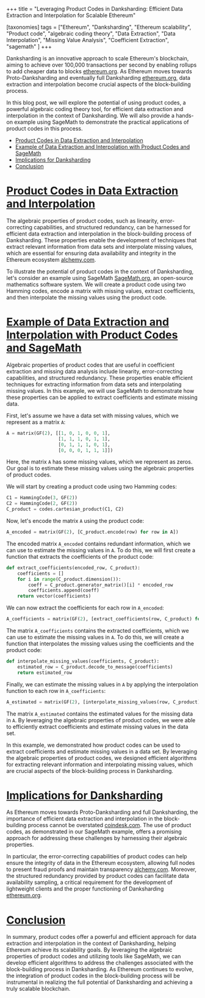 +++
title = "Leveraging Product Codes in Danksharding: Efficient Data Extraction and Interpolation for Scalable Ethereum"

[taxonomies]
tags = ["Ethereum", "Danksharding", "Ethereum scalability", "Product code", "algebraic coding theory", "Data Extraction", "Data Interpolation", "Missing Value Analysis", "Coefficient Extraction", "sagemath" ]
+++

Danksharding is an innovative approach to scale Ethereum's blockchain, aiming to achieve over 100,000 transactions per second by enabling rollups to add cheaper data to blocks [ethereum.org](https://ethereum.org/en/roadmap/danksharding/). As Ethereum moves towards Proto-Danksharding and eventually full Danksharding [ethereum.org](https://ethereum.org/en/roadmap/), data extraction and interpolation become crucial aspects of the block-building process. 

In this blog post, we will explore the potential of using product codes, a powerful algebraic coding theory tool, for efficient data extraction and interpolation in the context of Danksharding. We will also provide a hands-on example using SageMath to demonstrate the practical applications of product codes in this process.

- [Product Codes in Data Extraction and Interpolation](#product-codes-in-data-extraction-and-interpolation)
- [Example of Data Extraction and Interpolation with Product Codes and SageMath](#example-of-data-extraction-and-interpolation-with-product-codes-and-sagemath)
- [Implications for Danksharding](#implications-for-danksharding)
- [Conclusion](#conclusion)


# [Product Codes in Data Extraction and Interpolation](#product-codes-in-data-extraction-and-interpolation)

The algebraic properties of product codes, such as linearity, error-correcting capabilities, and structured redundancy, can be harnessed for efficient data extraction and interpolation in the block-building process of Danksharding. These properties enable the development of techniques that extract relevant information from data sets and interpolate missing values, which are essential for ensuring data availability and integrity in the Ethereum ecosystem [alchemy.com](https://www.alchemy.com/overviews/danksharding).

To illustrate the potential of product codes in the context of Danksharding, let's consider an example using SageMath [SageMath.org](https://www.sagemath.org/), an open-source mathematics software system. We will create a product code using two Hamming codes, encode a matrix with missing values, extract coefficients, and then interpolate the missing values using the product code.

# [Example of Data Extraction and Interpolation with Product Codes and SageMath](#example-of-data-extraction-and-interpolation-with-product-codes-and-sagemath)

Algebraic properties of product codes that are useful in coefficient extraction and missing data analysis include linearity, error-correcting capabilities, and structured redundancy. These properties enable efficient techniques for extracting information from data sets and interpolating missing values. In this example, we will use SageMath to demonstrate how these properties can be applied to extract coefficients and estimate missing data.

First, let's assume we have a data set with missing values, which we represent as a matrix `A`:

```python
A = matrix(GF(2), [[1, 0, 1, 0, 0, 1],
                   [1, 1, 1, 0, 1, 1],
                   [0, 1, 1, 1, 0, 1],
                   [0, 0, 0, 1, 1, 1]])

```
Here, the matrix `A` has some missing values, which we represent as zeros. Our goal is to estimate these missing values using the algebraic properties of product codes.

We will start by creating a product code using two Hamming codes:

```python
C1 = HammingCode(3, GF(2))
C2 = HammingCode(2, GF(2))
C_product = codes.cartesian_product(C1, C2)

```

Now, let's encode the matrix `A` using the product code:

```python
A_encoded = matrix(GF(2), [C_product.encode(row) for row in A])

```

The encoded matrix `A_encoded` contains redundant information, which we can use to estimate the missing values in `A`. To do this, we will first create a function that extracts the coefficients of the product code:

```python
def extract_coefficients(encoded_row, C_product):
    coefficients = []
    for i in range(C_product.dimension()):
        coeff = C_product.generator_matrix()[i] * encoded_row
        coefficients.append(coeff)
    return vector(coefficients)

```

We can now extract the coefficients for each row in `A_encoded`:

```python
A_coefficients = matrix(GF(2), [extract_coefficients(row, C_product) for row in A_encoded])

```

The matrix `A_coefficients` contains the extracted coefficients, which we can use to estimate the missing values in `A`. To do this, we will create a function that interpolates the missing values using the coefficients and the product code:

```python
def interpolate_missing_values(coefficients, C_product):
    estimated_row = C_product.decode_to_message(coefficients)
    return estimated_row

```

Finally, we can estimate the missing values in `A` by applying the interpolation function to each row in `A_coefficients`:

```python
A_estimated = matrix(GF(2), [interpolate_missing_values(row, C_product) for row in A_coefficients])

```

The matrix `A_estimated` contains the estimated values for the missing data in `A`. By leveraging the algebraic properties of product codes, we were able to efficiently extract coefficients and estimate missing values in the data set.

In this example, we demonstrated how product codes can be used to extract coefficients and estimate missing values in a data set. By leveraging the algebraic properties of product codes, we designed efficient algorithms for extracting relevant information and interpolating missing values, which are crucial aspects of the block-building process in Danksharding.

# [Implications for Danksharding](#implications-for-danksharding)

As Ethereum moves towards Proto-Danksharding and full Danksharding, the importance of efficient data extraction and interpolation in the block-building process cannot be overstated [coindesk.com](https://www.coindesk.com/layer2/2022/06/08/scaling-ethereum-beyond-the-merge-danksharding/). The use of product codes, as demonstrated in our SageMath example, offers a promising approach for addressing these challenges by harnessing their algebraic properties.

In particular, the error-correcting capabilities of product codes can help ensure the integrity of data in the Ethereum ecosystem, allowing full nodes to present fraud proofs and maintain transparency [alchemy.com](https://www.alchemy.com/overviews/danksharding). Moreover, the structured redundancy provided by product codes can facilitate data availability sampling, a critical requirement for the development of lightweight clients and the proper functioning of Danksharding [ethereum.org](https://ethereum.org/en/roadmap/danksharding/).

# [Conclusion](#conclusion)

In summary, product codes offer a powerful and efficient approach for data extraction and interpolation in the context of Danksharding, helping Ethereum achieve its scalability goals. By leveraging the algebraic properties of product codes and utilizing tools like SageMath, we can develop efficient algorithms to address the challenges associated with the block-building process in Danksharding. As Ethereum continues to evolve, the integration of product codes in the block-building process will be instrumental in realizing the full potential of Danksharding and achieving a truly scalable blockchain.

